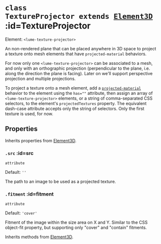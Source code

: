 
# <code>class <b>TextureProjector</b> extends [Element3D](../core/Element3D.md)</code> :id=TextureProjector

Element: `<lume-texture-projector>`

An non-rendered plane that can be placed anywhere in 3D space to project a
texture onto mesh elements that have `projected-material` behaviors.

For now only one `<lume-texture-projector>` can be associated to a mesh, and
only with an orthographic projection (perpendicular to the plane, i.e. along
the direction the plane is facing). Later on we'll support perspective
projection and multiple projections.

To project a texture onto a mesh element, add a
[`projected-material`](../behaviors/mesh-behaviors/ProjectedMaterialBehavior)
behavior to the element using the `has=""` attribute, then assign an array of
`<lume-texture-projector>` elements, or a string of comma-separated CSS
selectors, to the element's `projectedTextures` property. The equivalent
dash-case attribute accepts only the string of selectors. Only the first
texture is used, for now.

<live-code id="example"></live-code>
<script>
  example.content = projectedTextureExample
</script>

## Properties

Inherits properties from [Element3D](../core/Element3D.md).


### <code>.<b>src</b></code> :id=src

`attribute`

Default: `''`

The path to an image to be used as a projected
texture.
        


### <code>.<b>fitment</b></code> :id=fitment

`attribute`

Default: `'cover'`

Fitment of the image within the size area on X and Y. Similar to the CSS
object-fit property, but supporting only "cover" and "contain" fitments.
        



Inherits methods from [Element3D](../core/Element3D.md).


        